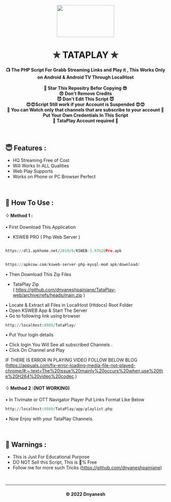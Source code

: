 
<p align="center"><img src="https://encrypted-tbn0.gstatic.com/images?q=tbn:ANd9GcScPSNefEI0l3U47cxheilqsKlDMi2k7A7mYA&usqp=CAU" width="180" height="100"></p>

<h1 align='center'>✯ TATAPLAY ✯</h1>

<!-- DO NOT EDIT FILE AND ADD YOU NAME HERE AND PUBLISH -->
<!-- © 2021 TechieSneh -->

<h4 align='center'>📺 The PHP Script For Grabb Streaming Links and Play it , This Works Only on Android & Android TV Through LocalHost <br><br>🌟 Star This Repositry Befor Copying 😎<br>😠 Don't Remove Credits<br> 😈 Don't Edit This Script 😈<br> 😍😍Script Still work if your Account is Suspended 😍😍<br> 🫠 You can Watch only that channels that are subscribe to your account 🫠<br>Put Your Own Credentials In This Script <br> 🙂 TataPlay Account required 🙂</h4>
<br>

<h2>😇 Features :</h2>

- HQ Streaming Free of Cost <br>
- Will Works In ALL Qualities
- Web Play Supports
- Works on Phone or PC Browser Perfect


<br>
<h2>🍁 How To Use : </h2>

#### ♢ Method 1 :

• First Download This Application<br>
 - KSWEB PRO ( Php Web Server ) <br>

  ```py
  
https://dl1.apkhome.net/2019/6/KSWEB-3.93%20Pro.apk

  ```
  
  ```py

https://apkcow.com/ksweb-server-php-mysql-mod-apk/download/

  ```

• Then Download This Zip Files<br>
 - TataPlay Zip <br> ( https://github.com/dnyaneshpainjane/TataPlay-web/archive/refs/heads/main.zip ) <br>

• Locate & Extract all Files in LocalHost (Htdocs) Root Folder <br>
• Open KSWEB App & Start The Server <br>
• Go to following link using browser <br>

```py
http://localhost:8080/TataPlay/
```
• Put Your login details <br>

• Click login You Will See all subscribed Channels . <br>
• Click On Channel and Play <br>


IF THERE IS ERROR IN PLAYING VIDEO FOLLOW BELOW BLOG <br>
(https://appuals.com/fix-error-loading-media-file-not-played-chrome/#:~:text=The%20issue%20mainly%20occurs%20when,use%20the%20H264%20video%20codec.) <br>
#### ♢ Method 2 :(NOT WORKING)

• In Tivimate or OTT Navigator Player Put Links Format Like Below

  ```py
http://localhost:8080/TataPlay/app/playlist.php
  ```
  
   • Now Enjoy with your TataPlay Channels.</b><br>

<br>
 

<h2>🚸 Warnings :</h2>

- This is Just For Educational Purpose
- DO NOT Sell this Script, This is 💯% Free
- Follow me for more such Tricks
(https://github.com/dnyaneshpainjane)
<br>


---
<h4 align='center'>© 2022 Dnyanesh </h4>

<!-- DO NOT REMOVE THIS CREDIT 🤬 🤬 -->
